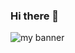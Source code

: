 ### Hi there 👋

<!-- <p align='center'> -->
<img src='https://userimages.githubusercontent.com/75753187/123358567-aac7b900-d539-11eb-8275-0b380264bb4c.png' alt='my banner'>
<!-- </p> -->
<!--
**Ketul-BYPT/Ketul-BYPT** is a ✨ _special_ ✨ repository because its `README.md` (this file) appears on your GitHub profile.

Here are some ideas to get you started:

- 🔭 I’m currently working on ...
- 🌱 I’m currently learning ...
- 👯 I’m looking to collaborate on ...
- 🤔 I’m looking for help with ...
- 💬 Ask me about ...
- 📫 How to reach me: ...
- 😄 Pronouns: ...
- ⚡ Fun fact: ...
-->
